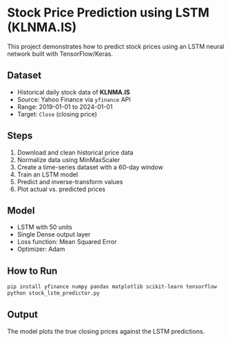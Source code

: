 # Stock Price Prediction using LSTM (KLNMA.IS)

This project demonstrates how to predict stock prices using an LSTM neural network built with TensorFlow/Keras.

## Dataset

- Historical daily stock data of **KLNMA.IS**
- Source: Yahoo Finance via `yfinance` API
- Range: 2019-01-01 to 2024-01-01
- Target: `Close` (closing price)

## Steps

1. Download and clean historical price data
2. Normalize data using MinMaxScaler
3. Create a time-series dataset with a 60-day window
4. Train an LSTM model
5. Predict and inverse-transform values
6. Plot actual vs. predicted prices

## Model

- LSTM with 50 units
- Single Dense output layer
- Loss function: Mean Squared Error
- Optimizer: Adam

## How to Run

```bash
pip install yfinance numpy pandas matplotlib scikit-learn tensorflow
python stock_lstm_predictor.py
```

## Output

The model plots the true closing prices against the LSTM predictions.

